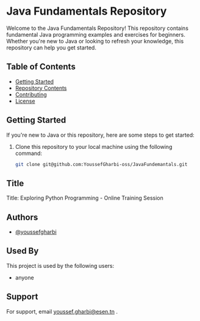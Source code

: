# Java Fundamentals Repository

Welcome to the Java Fundamentals Repository! This repository contains fundamental Java programming examples and exercises for beginners. Whether you're new to Java or looking to refresh your knowledge, this repository can help you get started.

## Table of Contents

- [Getting Started](#getting-started)
- [Repository Contents](#repository-contents)
- [Contributing](#contributing)
- [License](#license)

## Getting Started

If you're new to Java or this repository, here are some steps to get started:

1. Clone this repository to your local machine using the following command:

   ```bash
   git clone git@github.com:YoussefGharbi-oss/JavaFundemantals.git

## Title

Title: Exploring Python Programming - Online Training Session

## Authors

- [@youssefgharbi](https://github.com/YoussefGharbi-oss)


## Used By

This project is used by the following users:

- anyone



## Support

For support, email youssef.gharbi@esen.tn .

